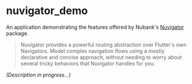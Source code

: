 # nuvigator_demo

An application demonstrating the features offered by Nubank's [Nuvigator](https://github.com/nubank/nuvigator) package.

> Nuvigator provides a powerful routing abstraction over Flutter's own Navigators. Model complex navigation flows using a mostly declarative and concise approach, without needing to worry about several tricky behaviors that Nuvigator handles for you.

_(Description in progress...)_